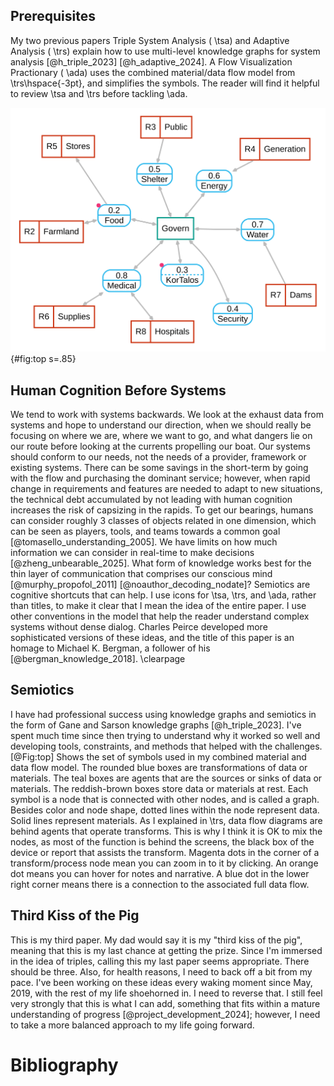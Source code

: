 ## Prerequisites
My two previous papers Triple System Analysis ( \tsa) and Adaptive Analysis ( \trs) explain how to use multi-level knowledge graphs for system analysis [@h_triple_2023] [@h_adaptive_2024]. A Flow Visualization Practionary ( \ada) uses the combined material/data flow model from \trs\hspace{-3pt},  and simplifies the symbols.  The reader will find it helpful to review \tsa and \trs before tackling \ada.

![Top](images/Top.svg){#fig:top s=.85}

## Human Cognition Before Systems
We tend to work with systems backwards.  We look at the exhaust data from systems and hope to understand our direction, when we should really be focusing on where we are, where we want to go, and what dangers lie on our route before looking at the currents propelling our boat. Our systems should conform to our needs, not the needs of a provider, framework or existing systems.  There can be some savings in the short-term by going with the flow and purchasing the dominant service; however, when rapid change in requirements and features are needed to adapt to new situations, the technical debt accumulated by not leading with human cognition increases the risk of capsizing in the rapids. To get our bearings, humans can consider roughly 3 classes of objects related in one dimension, which can be seen as players, tools, and teams towards a common goal [@tomasello_understanding_2005].  We have limits on how much information we can consider in real-time to make decisions [@zheng_unbearable_2025].  What form of knowledge works best for the thin layer of communication that comprises our conscious mind [@murphy_propofol_2011] [@noauthor_decoding_nodate]?  Semiotics are cognitive shortcuts that can help.  I use icons for \tsa, \trs, and \ada, rather than titles, to make it clear that I mean the idea of the entire paper.   I use other conventions in the model that help the reader understand complex systems without dense dialog.  Charles Peirce developed more sophisticated versions of these ideas, and the title of this paper is an homage to Michael K. Bergman, a follower of his [@bergman_knowledge_2018]. \clearpage

## Semiotics
I have had professional success using knowledge graphs and semiotics in the form of Gane and Sarson knowledge graphs [@h_triple_2023].  I've spent much time since then trying to understand why it worked so well and developing tools, constraints, and methods that helped with the challenges. [@Fig:top] Shows the set of symbols used in my combined material and data flow model. The rounded blue boxes are transformations of data or materials.  The teal boxes are agents that are the sources or sinks of data or materials.  The reddish-brown boxes store data or materials at rest.  Each symbol is a node that is connected with other nodes, and is called a graph.  Besides color and node shape, dotted lines within the node represent data.  Solid lines represent materials.  As I explained in \trs, data flow diagrams are behind agents that operate transforms.  This is why I think it is OK to mix the nodes, as most of the function is behind the screens, the black box of the device or report that assists the transform. Magenta dots in the corner of a transform/process node mean you can zoom in to it by clicking.  An orange dot means you can hover for notes and narrative.  A blue dot in the lower right corner means there is a connection to the associated full data flow.

## Third Kiss of the Pig
This is my third paper.  My dad would say it is my "third kiss of the pig", meaning that this is my last chance at getting the prize.  Since I'm immersed in the idea of triples, calling this my last paper seems appropriate.  There should be three.  Also, for health reasons, I need to back off a bit from my pace.  I've been working on these ideas every waking moment since May, 2019, with the rest of my life shoehorned in.  I need to reverse that.  I still feel very strongly that this is what I can add, something that fits within a mature understanding of progress [@project_development_2024]; however, I need to take a more balanced approach to my life going forward.

# Bibliography